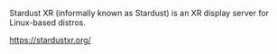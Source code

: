 
Stardust XR (informally known as Stardust) is an XR display server for Linux-based distros.

https://stardustxr.org/